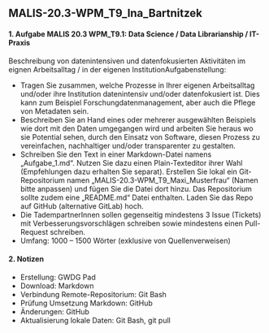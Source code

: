 ## MALIS-20.3-WPM_T9_Ina_Bartnitzek
#### 1. Aufgabe MALIS 20.3 WPM_T9.1: Data Science / Data Librarianship / IT-Praxis

Beschreibung von datenintensiven und datenfokusierten Aktivitäten im eignen Arbeitsalltag / in der eigenen InstitutionAufgabenstellung:
- Tragen Sie zusammen, welche Prozesse in Ihrer eigenen Arbeitsalltag und/oder ihre Institution datenintensiv und/oder datenfokusiert ist. Dies kann zum Beispiel Forschungdatenmanagement, aber auch die Pflege von Metadaten sein.
- Beschreiben Sie an Hand eines oder mehrerer ausgewählten Beispiels wie dort mit den Daten umgegangen wird und arbeiten Sie heraus wo sie Potential sehen, durch den Einsatz von Software, diesen Prozess zu vereinfachen, nachhaltiger und/oder transparenter zu gestalten.
- Schreiben Sie den Text in einer Markdown-Datei namens „Aufgabe_1.md“. Nutzen Sie dazu einen Plain-Texteditor ihrer Wahl (Empfehlungen dazu erhalten Sie separat). Erstellen Sie lokal ein Git-Repositorium namen „MALIS-20.3-WPM_T9_Maxi_Musterfrau“ (Namen bitte anpassen) und fügen Sie die Datei dort hinzu. Das Repositorium sollte zudem eine „README.md“ Datei enthalten. Laden Sie das Repo auf GitHub (alternative GitLab) hoch.
- Die TadempartnerInnen sollen gegenseitig mindestens 3 Issue (Tickets) mit Verbesserungsvorschlägen schreiben sowie mindestens einen Pull-Request schreiben.
- Umfang: 1000 – 1500 Wörter (exklusive von Quellenverweisen)

#### 2. Notizen

- Erstellung: GWDG Pad
- Download: Markdown
- Verbindung Remote-Repositorium: Git Bash
- Prüfung Umsetzung Markdown: GitHub
- Änderungen: GitHub
- Aktualisierung lokale Daten: Git Bash, git pull

